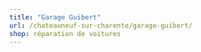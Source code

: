 ```yaml
---
title: "Garage Guibert"
url: /chateauneuf-sur-charente/garage-guibert/
shop: réparation de voitures
---
```

